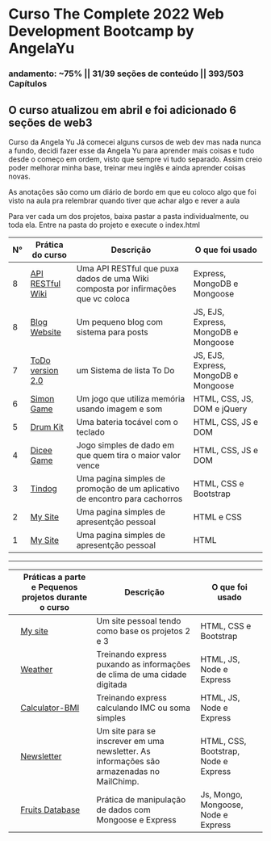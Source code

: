 # Curso The Complete 2022 Web Development Bootcamp by AngelaYu
### andamento: ~75% || 31/39 seções de conteúdo || 393/503 Capítulos
## O curso atualizou em abril e foi adicionado 6 seções de web3
Curso da Angela Yu
Já comecei alguns cursos de web dev mas nada nunca a fundo, decidi fazer esse da Angela Yu para aprender mais coisas e tudo desde o começo em ordem, visto que sempre vi tudo separado.
Assim creio poder melhorar minha base, treinar meu inglês e ainda aprender coisas novas.

As anotações são como um diário de bordo em que eu coloco algo que foi visto na aula pra relembrar quando tiver que achar algo e rever a aula

Para ver cada um dos projetos, baixa pastar a pasta individualmente, ou toda ela.
Entre na pasta do projeto e execute o index.html

| N°  | Prática  do curso                                                                                | Descrição                                                 | O que foi usado                         |
|---|------------------------------------------------------------------------------------------|-----------------------------------------------------------|------------------------------------|
|  8 | [API RESTful Wiki](https://github.com/JefteMartins/Projetos-cursoWebDev/tree/main/Prática-9-API-RESTful-Wiki)                         | Uma API RESTful que puxa dados de uma Wiki composta por infirmações que vc coloca | Express, MongoDB e Mongoose                |
|  8 | [Blog Website](https://github.com/JefteMartins/Projetos-cursoWebDev/tree/main/Pr%C3%A1tica-8-EJS-Express-Blog)                         | Um pequeno blog com sistema para posts      | JS, EJS, Express, MongoDB e Mongoose                |
|  7 | [ToDo version 2.0](https://github.com/JefteMartins/Projetos-cursoWebDev/tree/main/Prática-7-ToDo-List-v2)                         | um Sistema de lista To Do              | JS, EJS, Express, MongoDB e Mongoose                 |
|  6 | [Simon Game](https://github.com/JefteMartins/Projetos-cursoWebDev/tree/main/Prática-6-jQuery-Simon-Game)                         | Um jogo que utiliza memória usando imagem e som              | HTML, CSS, JS, DOM e jQuery                |
| 5  | [Drum Kit](https://github.com/JefteMartins/Projetos-cursoWebDev/tree/main/Prática-5-JS-and-DOM-%20Drum-kit)                   | Uma bateria tocável com o teclado           | HTML, CSS, JS e DOM |
|  4 | [Dicee Game](https://github.com/JefteMartins/Projetos-cursoWebDev/tree/main/Prática-4-DOM-Dicee-Challenge)                     | Jogo simples de dado em que quem tira o maior valor vence                                     | HTML, CSS, JS e DOM    |
|  3 | [Tindog](https://github.com/JefteMartins/Projetos-cursoWebDev/tree/main/Prática-3-Bootstrap-TinDog)                     | Uma pagina simples de promoção de um aplicativo de encontro para cachorros                                     | HTML, CSS e Bootstrap   |
|  2 | [My Site](https://github.com/JefteMartins/Projetos-cursoWebDev/tree/main/Prática-2-CSS-My-Site)                     | Uma pagina simples de apresentção pessoal                    | HTML e CSS  |
|  1 | [My Site](https://github.com/JefteMartins/Projetos-cursoWebDev/tree/main/Prática-1-HTML-Personal-Site)                     | Uma pagina simples de apresentção pessoal                    | HTML |


<hr>

|   | Práticas a parte e Pequenos projetos durante o curso                                                                                 | Descrição                                                 | O que foi usado                         |
|---|------------------------------------------------------------------------------------------|-----------------------------------------------------------|------------------------------------|
|   | [My site](https://github.com/JefteMartins/Projetos-cursoWebDev/tree/main/Releitura%20projeto%202%20e%203%20-%20My%20Site)                         | Um site pessoal tendo como base os projetos 2 e 3            | HTML, CSS e Bootstrap              |
|   | [Weather](https://github.com/JefteMartins/Projetos-cursoWebDev/tree/main/práticasRápidas/Node-Express/Weather)                   | Treinando express puxando as informações de clima de uma cidade digitada         | HTML, JS, Node e Express             |
|   | [Calculator-BMI](https://github.com/JefteMartins/Projetos-cursoWebDev/tree/main/práticasRápidas/Node-Express/CalculatorBMI)                   | Treinando express calculando IMC ou soma simples        | HTML, JS, Node e Express             |
|   | [Newsletter](https://github.com/JefteMartins/Projetos-cursoWebDev/tree/main/práticasRápidas/Node-Express/Newsletter-SignUp)                   | Um site para se inscrever em uma newsletter. As informações são armazenadas no MailChimp.     | HTML, CSS, Bootstrap, Node e Express             |
|   | [Fruits Database](https://github.com/JefteMartins/Projetos-cursoWebDev/tree/main/práticasRápidas/práticaMongoDB)                   | Prática de manipulação de dados com Mongoose e Express     | Js, Mongo, Mongoose, Node e Express          |

